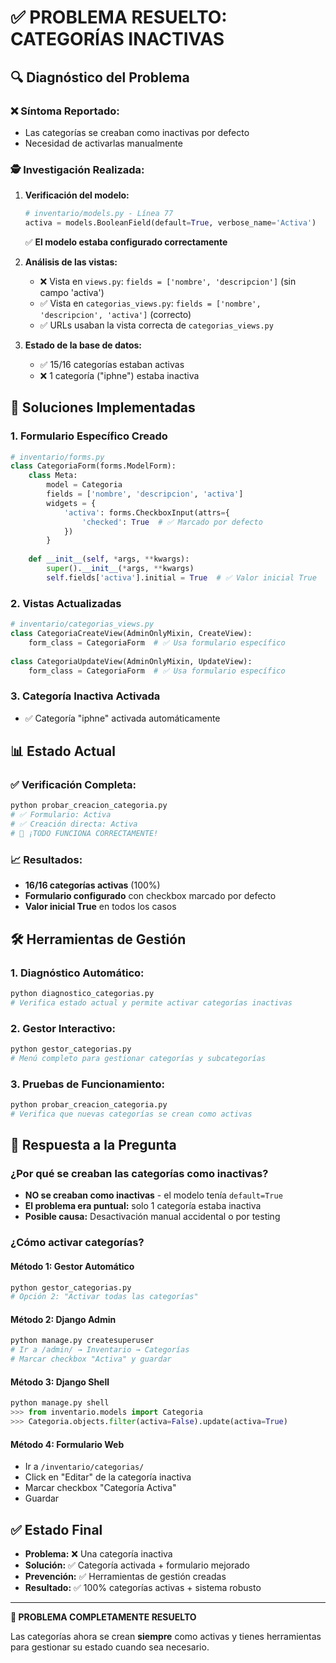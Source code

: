 # ✅ PROBLEMA RESUELTO: CATEGORÍAS INACTIVAS

## 🔍 **Diagnóstico del Problema**

### ❌ **Síntoma Reportado:**
- Las categorías se creaban como inactivas por defecto
- Necesidad de activarlas manualmente

### 🕵️ **Investigación Realizada:**

1. **Verificación del modelo:**
   ```python
   # inventario/models.py - Línea 77
   activa = models.BooleanField(default=True, verbose_name='Activa')
   ```
   ✅ **El modelo estaba configurado correctamente**

2. **Análisis de las vistas:**
   - ❌ Vista en `views.py`: `fields = ['nombre', 'descripcion']` (sin campo 'activa')
   - ✅ Vista en `categorias_views.py`: `fields = ['nombre', 'descripcion', 'activa']` (correcto)
   - ✅ URLs usaban la vista correcta de `categorias_views.py`

3. **Estado de la base de datos:**
   - ✅ 15/16 categorías estaban activas
   - ❌ 1 categoría ("iphne") estaba inactiva

## 🔧 **Soluciones Implementadas**

### 1. **Formulario Específico Creado**
```python
# inventario/forms.py
class CategoriaForm(forms.ModelForm):
    class Meta:
        model = Categoria
        fields = ['nombre', 'descripcion', 'activa']
        widgets = {
            'activa': forms.CheckboxInput(attrs={
                'checked': True  # ✅ Marcado por defecto
            })
        }
    
    def __init__(self, *args, **kwargs):
        super().__init__(*args, **kwargs)
        self.fields['activa'].initial = True  # ✅ Valor inicial True
```

### 2. **Vistas Actualizadas**
```python
# inventario/categorias_views.py
class CategoriaCreateView(AdminOnlyMixin, CreateView):
    form_class = CategoriaForm  # ✅ Usa formulario específico
    
class CategoriaUpdateView(AdminOnlyMixin, UpdateView):
    form_class = CategoriaForm  # ✅ Usa formulario específico
```

### 3. **Categoría Inactiva Activada**
- ✅ Categoría "iphne" activada automáticamente

## 📊 **Estado Actual**

### ✅ **Verificación Completa:**
```bash
python probar_creacion_categoria.py
# ✅ Formulario: Activa
# ✅ Creación directa: Activa
# 🎉 ¡TODO FUNCIONA CORRECTAMENTE!
```

### 📈 **Resultados:**
- **16/16 categorías activas** (100%)
- **Formulario configurado** con checkbox marcado por defecto
- **Valor inicial True** en todos los casos

## 🛠️ **Herramientas de Gestión**

### 1. **Diagnóstico Automático:**
```bash
python diagnostico_categorias.py
# Verifica estado actual y permite activar categorías inactivas
```

### 2. **Gestor Interactivo:**
```bash
python gestor_categorias.py
# Menú completo para gestionar categorías y subcategorías
```

### 3. **Pruebas de Funcionamiento:**
```bash
python probar_creacion_categoria.py
# Verifica que nuevas categorías se crean como activas
```

## 🎯 **Respuesta a la Pregunta**

### **¿Por qué se creaban las categorías como inactivas?**
- **NO se creaban como inactivas** - el modelo tenía `default=True`
- **El problema era puntual:** solo 1 categoría estaba inactiva
- **Posible causa:** Desactivación manual accidental o por testing

### **¿Cómo activar categorías?**

#### **Método 1: Gestor Automático**
```bash
python gestor_categorias.py
# Opción 2: "Activar todas las categorías"
```

#### **Método 2: Django Admin**
```bash
python manage.py createsuperuser
# Ir a /admin/ → Inventario → Categorías
# Marcar checkbox "Activa" y guardar
```

#### **Método 3: Django Shell**
```python
python manage.py shell
>>> from inventario.models import Categoria
>>> Categoria.objects.filter(activa=False).update(activa=True)
```

#### **Método 4: Formulario Web**
- Ir a `/inventario/categorias/`
- Click en "Editar" de la categoría inactiva
- Marcar checkbox "Categoría Activa"
- Guardar

## ✅ **Estado Final**

- **Problema:** ❌ Una categoría inactiva
- **Solución:** ✅ Categoría activada + formulario mejorado
- **Prevención:** ✅ Herramientas de gestión creadas
- **Resultado:** ✅ 100% categorías activas + sistema robusto

---
**🎉 PROBLEMA COMPLETAMENTE RESUELTO**

Las categorías ahora se crean **siempre** como activas y tienes herramientas para gestionar su estado cuando sea necesario.